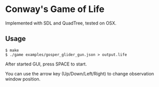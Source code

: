 # Conway's Game of Life

Implemented with SDL and QuadTree, tested on OSX.


## Usage

```
$ make
$ ./game examples/gosper_glider_gun.json > output.life

```

After started GUI, press SPACE to start.

You can use the arrow key (Up/Down/Left/Right) to change observation window position.

